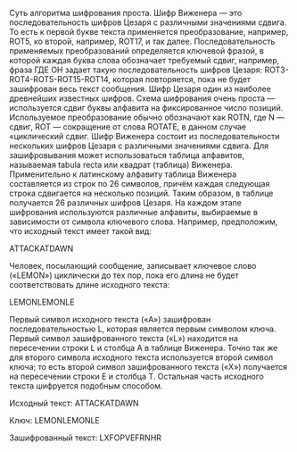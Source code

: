 Суть алгоритма шифрования проста. Шифр Виженера — это последовательность шифров Цезаря с различными значениями сдвига. То есть к первой букве текста применяется преобразование, например, ROT5, ко второй, например, ROT17, и так далее. Последовательность применяемых преобразований определяется ключевой фразой, в которой каждая буква слова обозначает требуемый сдвиг, например, фраза ГДЕ ОН задает такую последовательность шифров Цезаря: ROT3-ROT4-ROT5-ROT15-ROT14, которая повторяется, пока не будет зашифрован весь текст сообщения. Шифр Цезаря один из наиболее древнейших известных шифров. Схема шифрования очень проста — используется сдвиг буквы алфавита на фиксированное число позиций. Используемое преобразование обычно обозначают как ROTN, где N — сдвиг, ROT — сокращение от слова ROTATE, в данном случае «циклический сдвиг.
Шифр Виженера состоит из последовательности нескольких шифров Цезаря с различными значениями сдвига. Для зашифровывания может использоваться таблица алфавитов, называемая tabula recta или квадрат (таблица) Виженера. Применительно к латинскому алфавиту таблица Виженера составляется из строк по 26 символов, причём каждая следующая строка сдвигается на несколько позиций. Таким образом, в таблице получается 26 различных шифров Цезаря. На каждом этапе шифрования используются различные алфавиты, выбираемые в зависимости от символа ключевого слова. Например, предположим, что исходный текст имеет такой вид:

ATTACKATDAWN

Человек, посылающий сообщение, записывает ключевое слово («LEMON») циклически до тех пор, пока его длина не будет соответствовать длине исходного текста:

LEMONLEMONLE

Первый символ исходного текста («A») зашифрован последовательностью L, которая является первым символом ключа. Первый символ зашифрованного текста («L») находится на пересечении строки L и столбца A в таблице Виженера. Точно так же для второго символа исходного текста используется второй символ ключа; то есть второй символ зашифрованного текста («X») получается на пересечении строки E и столбца T. Остальная часть исходного текста шифруется подобным способом.

Исходный текст:       ATTACKATDAWN

Ключ:                 LEMONLEMONLE

Зашифрованный текст:  LXFOPVEFRNHR
